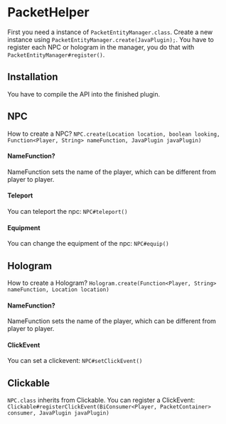 # PacketHelper
First you need a instance of `PacketEntityManager.class`.
Create a new instance using `PacketEntityManager.create(JavaPlugin);`.
You have to register each NPC or hologram in the manager, you do that with `PacketEntityManager#register()`.

## Installation
You have to compile the API into the finished plugin.

## NPC
How to create a NPC?
`NPC.create(Location location, boolean looking, Function<Player, String> nameFunction, JavaPlugin javaPlugin)`

#### NameFunction?
NameFunction sets the name of the player, which can be different from player to player.

#### Teleport
You can teleport the npc: `NPC#teleport()`

#### Equipment
You can change the equipment of the npc: `NPC#equip()`

## Hologram
How to create a Hologram?
`Hologram.create(Function<Player, String> nameFunction, Location location)`

#### NameFunction?
NameFunction sets the name of the player, which can be different from player to player.

#### ClickEvent
You can set a clickevent: `NPC#setClickEvent()`

## Clickable
`NPC.class` inherits from Clickable.
You can register a ClickEvent: `Clickable#registerClickEvent(BiConsumer<Player, PacketContainer> consumer, JavaPlugin javaPlugin)`

